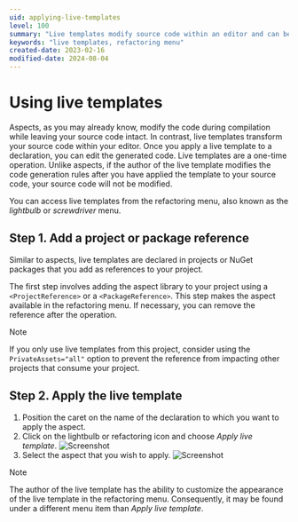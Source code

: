 ```yaml
---
uid: applying-live-templates
level: 100
summary: "Live templates modify source code within an editor and can be accessed from the refactoring menu. They are a one-time operation and can be added to a project or package reference. "
keywords: "live templates, refactoring menu"
created-date: 2023-02-16
modified-date: 2024-08-04
---
```


# Using live templates

Aspects, as you may already know, modify the code during compilation while leaving your source code intact. In contrast, live templates transform your source code within your editor. Once you apply a live template to a declaration, you can edit the generated code. Live templates are a one-time operation. Unlike aspects, if the author of the live template modifies the code generation rules after you have applied the template to your source code, your source code will not be modified.

You can access live templates from the refactoring menu, also known as the _lightbulb_ or _screwdriver_ menu.

## Step 1. Add a project or package reference

Similar to aspects, live templates are declared in projects or NuGet packages that you add as references to your project.

The first step involves adding the aspect library to your project using a `<ProjectReference>` or a `<PackageReference>`. This step makes the aspect available in the refactoring menu. If necessary, you can remove the reference after the operation.

> [!NOTE]
> If you only use live templates from this project, consider using the `PrivateAssets="all"` option to prevent the reference from impacting other projects that consume your project.

## Step 2. Apply the live template

1. Position the caret on the name of the declaration to which you want to apply the aspect.
2. Click on the lightbulb or refactoring icon and choose _Apply live template_.
    ![Screenshot](images/LiveTemplate1.png)
3. Select the aspect that you wish to apply.
    ![Screenshot](images/LiveTemplate2.png)

> [!NOTE]
> The author of the live template has the ability to customize the appearance of the live template in the refactoring menu. Consequently, it may be found under a different menu item than _Apply live template_.



